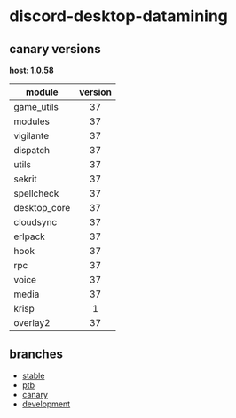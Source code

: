 # discord-desktop-datamining

## canary versions

**host: 1.0.58**

| module | version |
| ------ | :-----: |
| game_utils | 37 |
| modules | 37 |
| vigilante | 37 |
| dispatch | 37 |
| utils | 37 |
| sekrit | 37 |
| spellcheck | 37 |
| desktop_core | 37 |
| cloudsync | 37 |
| erlpack | 37 |
| hook | 37 |
| rpc | 37 |
| voice | 37 |
| media | 37 |
| krisp | 1 |
| overlay2 | 37 |

## branches

- [stable](https://github.com/OpenAsar/discord-desktop-datamining/tree/stable)
- [ptb](https://github.com/OpenAsar/discord-desktop-datamining/tree/ptb)
- [canary](https://github.com/OpenAsar/discord-desktop-datamining/tree/canary)
- [development](https://github.com/OpenAsar/discord-desktop-datamining/tree/development)